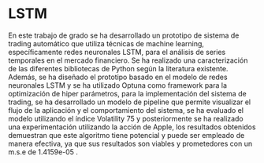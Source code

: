 # LSTM
En este trabajo de grado se ha desarrollado un prototipo de sistema de trading automático que utiliza técnicas de machine learning, específicamente redes neuronales LSTM, para el análisis de series temporales en el mercado financiero. Se ha realizado una caracterización de las diferentes bibliotecas de Python según la literatura existente. Además, se ha diseñado el prototipo basado en el modelo de redes neuronales LSTM y se ha utilizado Optuna como framework para la optimización de hiper parámetros, para la implementación del sistema de trading, se ha desarrollado un modelo de pipeline que permite visualizar el flujo de la aplicación y el comportamiento del sistema, se ha evaluado el modelo utilizando el índice Volatility 75 y posteriormente se ha realizado una experimentación utilizando la acción de Apple, los resultados obtenidos demuestran que este algoritmo tiene potencial y puede ser empleado de manera efectiva, ya que sus resultados son viables y prometedores con un m.s.e de 1.4159e-05 .
